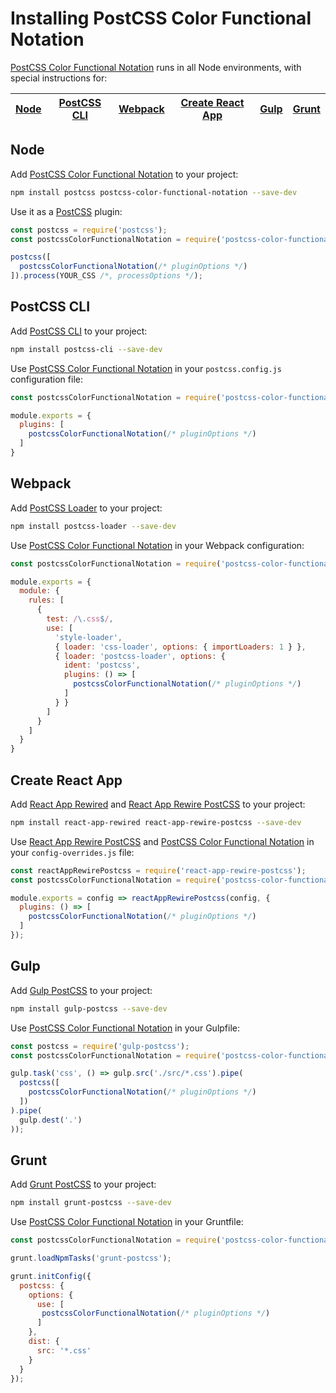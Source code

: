 # Installing PostCSS Color Functional Notation

[PostCSS Color Functional Notation] runs in all Node environments, with special instructions for:

| [Node](#node) | [PostCSS CLI](#postcss-cli) | [Webpack](#webpack) | [Create React App](#create-react-app) | [Gulp](#gulp) | [Grunt](#grunt) |
| --- | --- | --- | --- | --- | --- |

## Node

Add [PostCSS Color Functional Notation] to your project:

```bash
npm install postcss postcss-color-functional-notation --save-dev
```

Use it as a [PostCSS] plugin:

```js
const postcss = require('postcss');
const postcssColorFunctionalNotation = require('postcss-color-functional-notation');

postcss([
  postcssColorFunctionalNotation(/* pluginOptions */)
]).process(YOUR_CSS /*, processOptions */);
```

## PostCSS CLI

Add [PostCSS CLI] to your project:

```bash
npm install postcss-cli --save-dev
```

Use [PostCSS Color Functional Notation] in your `postcss.config.js` configuration file:

```js
const postcssColorFunctionalNotation = require('postcss-color-functional-notation');

module.exports = {
  plugins: [
    postcssColorFunctionalNotation(/* pluginOptions */)
  ]
}
```

## Webpack

Add [PostCSS Loader] to your project:

```bash
npm install postcss-loader --save-dev
```

Use [PostCSS Color Functional Notation] in your Webpack configuration:

```js
const postcssColorFunctionalNotation = require('postcss-color-functional-notation');

module.exports = {
  module: {
    rules: [
      {
        test: /\.css$/,
        use: [
          'style-loader',
          { loader: 'css-loader', options: { importLoaders: 1 } },
          { loader: 'postcss-loader', options: {
            ident: 'postcss',
            plugins: () => [
              postcssColorFunctionalNotation(/* pluginOptions */)
            ]
          } }
        ]
      }
    ]
  }
}
```

## Create React App

Add [React App Rewired] and [React App Rewire PostCSS] to your project:

```bash
npm install react-app-rewired react-app-rewire-postcss --save-dev
```

Use [React App Rewire PostCSS] and [PostCSS Color Functional Notation] in your
`config-overrides.js` file:

```js
const reactAppRewirePostcss = require('react-app-rewire-postcss');
const postcssColorFunctionalNotation = require('postcss-color-functional-notation');

module.exports = config => reactAppRewirePostcss(config, {
  plugins: () => [
    postcssColorFunctionalNotation(/* pluginOptions */)
  ]
});
```

## Gulp

Add [Gulp PostCSS] to your project:

```bash
npm install gulp-postcss --save-dev
```

Use [PostCSS Color Functional Notation] in your Gulpfile:

```js
const postcss = require('gulp-postcss');
const postcssColorFunctionalNotation = require('postcss-color-functional-notation');

gulp.task('css', () => gulp.src('./src/*.css').pipe(
  postcss([
    postcssColorFunctionalNotation(/* pluginOptions */)
  ])
).pipe(
  gulp.dest('.')
));
```

## Grunt

Add [Grunt PostCSS] to your project:

```bash
npm install grunt-postcss --save-dev
```

Use [PostCSS Color Functional Notation] in your Gruntfile:

```js
const postcssColorFunctionalNotation = require('postcss-color-functional-notation');

grunt.loadNpmTasks('grunt-postcss');

grunt.initConfig({
  postcss: {
    options: {
      use: [
       postcssColorFunctionalNotation(/* pluginOptions */)
      ]
    },
    dist: {
      src: '*.css'
    }
  }
});
```

[Gulp PostCSS]: https://github.com/postcss/gulp-postcss
[Grunt PostCSS]: https://github.com/nDmitry/grunt-postcss
[PostCSS]: https://github.com/postcss/postcss
[PostCSS CLI]: https://github.com/postcss/postcss-cli
[PostCSS Loader]: https://github.com/postcss/postcss-loader
[PostCSS Color Functional Notation]: https://github.com/csstools/postcss-plugins/tree/main/plugins/postcss-color-functional-notation
[React App Rewire PostCSS]: https://github.com/csstools/react-app-rewire-postcss
[React App Rewired]: https://github.com/timarney/react-app-rewired
